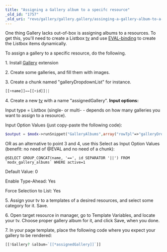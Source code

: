 ```yaml
---
title: "Assigning a Gallery album to a specifc resource"
_old_id: "1757"
_old_uri: "revo/gallery/gallery.gallery/assinging-a-gallery-album-to-a-specifc-resource"
---
```


One thing Gallery lacks out-of-box is assigning albums to a resources. To get this, you'll need to create a Listbox [tv](making-sites-with-modx/customizing-content/template-variables) and use [EVAL-binding](making-sites-with-modx/customizing-content/template-variables/bindings/eval-binding) to create the Listbox items dynamically.

To assign a gallery to a specific resource, do the following.

1\. Install [Gallery](https://rtfm.modx.com/extras/revo/gallery/gallery.gallery) extension

2\. Create some galleries, and fill them with images.

3\. Create a chunk named "galleryDropdownList" for instance.

``` php
[[+name]]==[[+id]]||
```

4\. Create a new [tv](making-sites-with-modx/customizing-content/template-variables) with a name "assignedGallery". **Input options:**

Input type = Listbox (single- or multi- - depends on how many galleries you want to assign to a resource).

Input Option Values (just copy-paste the following code):

``` php
$output = $modx->runSnippet("GalleryAlbums",array("rowTpl"=>"galleryDropdownList"))."none==0"; return $output;
```
OR as an alternative to point 3 and 4, use this Select as Input Option Values (benefit: no need of @EVAL and no need of a chunk):
```
@SELECT GROUP_CONCAT(name, '==', id SEPARATOR '||') FROM `modx_gallery_albums` WHERE active=1
```

Default Value: 0

Enable Type-Ahead: Yes

Force Selection to List: Yes

5\. Assign your tv to a templates of a desired resources, and select some category for it. Save.

6\. Open target resource in manager, go to Template Variables, and locate your tv. Choose proper gallery album for it, and click Save, when you done.

7\. In your page template, place the following code where you expect your gallery to be rendered:

``` php
[[!Gallery? &album=`[[*assignedGallery]]`]]
```

